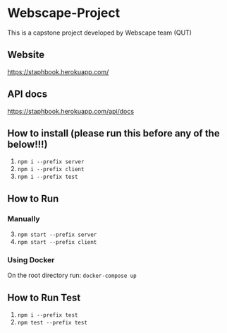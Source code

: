 # Webscape-Project
This is a capstone project developed by Webscape team (QUT)

## Website
https://staphbook.herokuapp.com/

## API docs
https://staphbook.herokuapp.com/api/docs

## How to install (please run this before any of the below!!!)
1. ``` npm i --prefix server ```
2. ``` npm i --prefix client ```
3. ``` npm i --prefix test ```

## How to Run
### Manually
3. ``` npm start --prefix server ```
4. ``` npm start --prefix client ```

### Using Docker
On the root directory run: ```docker-compose up```

## How to Run Test
1. ``` npm i --prefix test ```
2. ``` npm test --prefix test ```